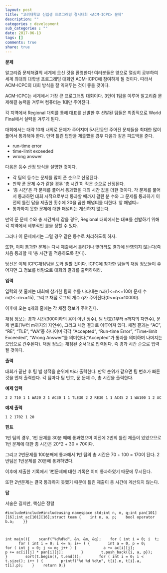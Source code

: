 ```yaml
---
layout: post
title: "고려대학교 신입생 프로그래밍 경시대회 <ACM-ICPC> 문제"
description: ""
categories : development
sub_categories : ""
date: 2017-06-13
tags: []
comments: true
share: true
---
```


**문제**

  

알고리즘 문제해결의 세계에 오신 것을 환영한다! 여러분들은 앞으로 열심히 공부하여 세계 최대의 대학생 프로그래밍 대회인 ACM-ICPC에
참여하게 될 것이다. 따라서 ACM-ICPC의 대회 방식을 잘 익혀두는 것이 좋을 것이다.

  

ACM-ICPC는 세계에서 가장 큰 프로그래밍 대회이다. 3인이 1팀을 이루어 알고리즘 문제해결 능력을 겨루며 컴퓨터는 1대만 주어진다.

각 지역에서 Regional 대회를 통해 대표를 선발한 후 선발된 팀들은 최종적으로 World Final에서 실력을 겨루게 된다.

대회에서는 대략 10개 내외로 문제가 주어지며 5시간동안 주어진 문제들을 최대한 많이 풀어서 통과해야 한다. 만약 틀린 답안을 제출했을 경우
다음과 같은 피드백을 준다.  
  

  * run-time error
  * time-limit exceeded
  * wrong answer

다음은 등수 산정 방식을 설명한 것이다.

  * 각 팀의 등수는 문제를 많이 푼 순으로 산정된다.
  * 만약 푼 문제 수가 같을 경우 ‘총 시간’이 작은 순으로 산정된다.
  * ‘총 시간’은 각 문제를 풀어서 통과했을 때의 시간 값을 더한 것이다. 각 문제를 풀어서 통과하면 대회 시작으로부터 통과할 때까지 걸린 분 수와 그 문제를 통과하기 이전의 틀린 답을 제출한 횟수에 20을 곱한 패널티를 더한다. 앙 패널띠~ 
  * 통과하지 못한 문제에 대한 패널티는 계산하지 않는다.

  

만약 푼 문제 수와 총 시간까지 같을 경우, Regional 대회에서는 대표를 선발하기 위해 각 지역에서 세부적인 룰을 정할 수 있다.

그러나 이 문제에서는 그럴 경우 같은 등수로 처리하도록 하자.

또한, 이미 통과한 문제는 다시 제출해서 틀리거나 맞더라도 결과에 반영되지 않는다(즉 처음 통과할 때 ‘총 시간’을 적용하도록 한다).

  

당신은 이제 ICPC채점팀을 도와 일할 것이다. ICPC에 참가한 팀들의 채점 정보들이 주어지면 그 정보를 바탕으로 대회의 결과를
출력하여라.

  

  

**입력**

  

입력의 첫 줄에는 대회에 참가한 팀의 수를 나타내는 n과(1<=n<=100) 문제 수 m(1<=m<=15), 그리고 채점 로그의 개수 q가
주어진다(0<=q<=10000).

  

이후에 오는 q개의 줄에는 각 채점 정보가 주어진다.

채점 정보는 경과 시간(300이하의 음이 아닌 정수), 팀 번호(1부터 n까지의 자연수), 문제 번호(1부터 m까지의 자연수), 그리고 채점
결과로 이루어져 있다. 채점 결과는 “AC”, “RE”, “TLE”, “WA”중 하나이며 각각 “Accepted”, “Run-time
Error”, “Time-limit Exceeded”, “Wrong Answer”를 의미한다(“Accepted”가 통과를 의미하며 나머지는
오답으로 간주된다). 채점 정보는 채점된 순서대로 입력된다. 즉 경과 시간 순으로 입력될 것이다.

  

**출력**

  

대회가 끝난 후 팀 별 성적을 순위에 따라 출력한다. 만약 순위가 같으면 팀 번호가 빠른 것을 먼저 출력한다. 각 팀마다 팀 번호, 푼 문제
수, 총 시간을 출력한다.

  

  

**예제 입력**

  

    2 2 710 1 1 WA20 2 1 AC30 1 1 TLE30 2 2 RE30 1 1 AC45 2 1 WA100 1 2 AC

  

**예제 출력**

  

    1 2 1702 1 20

  

  

**힌트**

  

1번 팀의 경우, 1번 문제를 30분 째에 통과했으며 이전에 2번의 틀린 제출이 있었으므로 1번 문제에 대한 총 시간은 20*2 + 30 =
70이다.

그리고 2번문제를 100분째에 통과해서 1번 팀의 총 시간은 70 + 100 = 170이 된다. 2번팀은 1번문제를 20분에 통과하였다.

이후에 제출한 기록에서 1번문제에 대한 기록은 이미 통과하였기 때문에 무시된다.

또한 2번문제는 결국 통과하지 못했기 때문에 틀린 제출이 총 시간에 계산되지 않는다.

  

  

**답**

  

서술은 길지만, 핵심은 정렬

  

    #include#include#includeusing namespace std;int n, m, q;int pan[101][16];int ac[101][16];struct team {    int n, a, p;    bool operator b.a;    }}

  

    int main(){    scanf("%d%d%d", &n, &m, &q);    for ( int i = 0; i  t;        for ( int i = 0; i <= n; i++ ) {        int a = 0, p = 0;        for ( int j = 0; j <= m; j++ ) {            a += ac[i][j];            p += ac[i][j] * pan[i][j];        }        t.push_back({i, a, p});    }        sort(t.begin(), t.end());        for ( int i = 0; i < t.size(); i++ ) {        printf("%d %d %d\n", t[i].n, t[i].a, t[i].p);    }    return 0;}

  


